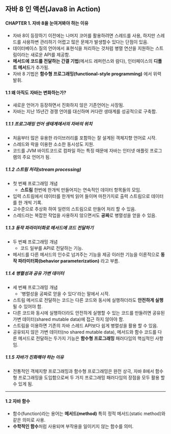 자바 8 인 액션(Java8 in Action)
--------------------------------

#### CHAPTER 1. 자바 8을 눈여겨봐야 하는 이유
- 자바 8이 등장하기 이전에는 나머지 코어를 활용하려면 스레드를 사용, 하지만 스레드를 사용하변 관리하기 어렵고 많은 문제가 발생할수 있다는 단점이 있음.
- 데이터베이스 질의 언어에서 표현식을 처리하는 것처럼 병렬 연산을 지원하는 스트림이라는 새로운 API를 제공함.
- **메서드에 코드를 전달하는 간결 기법**(메서드 레퍼런스와 람다), 인터페이스의 **디폴트 메서드**가 추가됨.
- 자바 8 기법은 **함수형 프로그래밍(functional-style programming)** 에서 위력 발휘.


#### 1.1 왜 아직도 자바는 변화하는가?
- 새로운 언어가 등장하면서 진화하지 않은 기존언어는 사장됨.
- 자바는 지난 15년간 경쟁 언어를 대신하며 커다란 생태계를 성공적으로 구축함.

##### 1.1.1 프로그래밍 언어 생태계에서의 자바의 위치
- 처음부터 많은 유용한 라이브러리를 포함하는 잘 설계된 객체지향 언어로 시작.
- 스레드와 락을 이용한 소소한 동시성도 지원.
- 코드를 JVM 바이트코드로 컴파일 하는 특징 때문에 자바는 인터넷 애플릿 프로그램의 주요 언어가 됨.

##### 1.1.2 스트림 처리(stream processing)
- 첫 번째 프로그래밍 개념 
    - **스트림** 한번에 한개씩 만들어지는 연속적인 데이터 항목들의 모임.
- 입력 스트림에서 데이터를 한개씩 읽어 들이며 마찬가지로 출력 스트림으로 데이터를 한 개씩 기록.
- 고수준으로 추상화 하여 일련의 스트림으로 만들어 처리 할 수 있음.
- 스레드라는 복잡한 작업을 사용하지 않으면서도 **공짜**로 병렬성을 얻을 수 있음.

##### 1.1.3 동작 파라미터화로 메서드에 코드 전달하기
- 두 번째 프로그래밍 개념 
    - 코드 일부를 API로 전달하는 기능.
- 메서드를 다른 메서드의 인수로 넘겨주는 기능을 제공 이러한 기능을 이론적으로 **동작 파라미터화(behavior parameterization)** 라고 부름.

##### 1.1.4 병렬성과 공유 가변 데이터
- 세 번째 프로그래밍 개념 
    - '병렬성을 공짜로 얻을 수 있다'라는 말에서 시작.
- 스트림 메서드로 전달하는 코드는 다른 코드와 동시에 실행하더라도 **안전하게 실행**될 수 있어야 함.
- 다른 코드와 동시에 실행하더라도 안전하게 실행할 수 있는 코드를 만들려면 공유된 가변 데이터(shared mutable data)에 접근 하지 않아야 함.
- 스트림을 이용하면 기존의 자바 스레드 API보다 쉽게 병렬성을 활용 할 수 있음.
- 공유되지 않은 가변 데이터(no shared mutable data), 메서드와 함수 코드를 다른 메서드로 전달하는 두가지 기능은 **함수형 프로그래밍** 
패러다임의 핵심적인 사항 임.

##### 1.1.5 자바가 진화해야 하는 이유
- 전통적인 객체지향 프로그래밍과 함수형 프로그래밍은 완전 상극, 자바 8에서 함수형 프로그래밍을 도입함으로써 두 가지 프로그래밍 패러다임의 
장점을 모두 활용 할수 있게 됨.

--------------------------------

#### 1.2 자바 함수
- 함수(function)라는 용어는 **메서드(method)** 특히 정적 메서드(static method)와 같은 의미로 사용.
- **수학적인 함수**처럼 사용되며 부작용을 일이키지 않는 함수를 의미.











 
